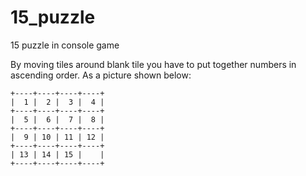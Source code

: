 # 15_puzzle
15 puzzle in console game

By moving tiles around blank tile you have
to put together numbers in ascending order.
As a picture shown below: 

```shell
+----+----+----+----+
|  1 |  2 |  3 |  4 |
+----+----+----+----+
|  5 |  6 |  7 |  8 |
+----+----+----+----+
|  9 | 10 | 11 | 12 |
+----+----+----+----+
| 13 | 14 | 15 |    |
+----+----+----+----+
```

